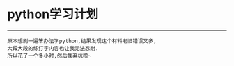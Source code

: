 # python学习计划
***********
    原本想刷一遍笨办法学python,结果发现这个材料老旧错误又多,
    大段大段的练打字内容也让我无法忍耐.
    所以花了一个多小时,然后我弃坑啦~
